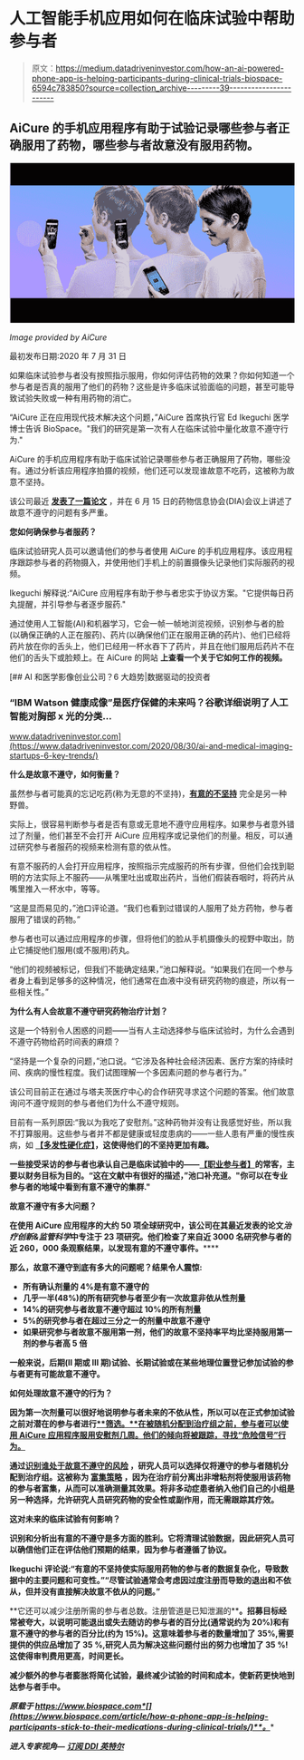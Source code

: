 # 人工智能手机应用如何在临床试验中帮助参与者

> 原文：<https://medium.datadriveninvestor.com/how-an-ai-powered-phone-app-is-helping-participants-during-clinical-trials-biospace-6594c783850?source=collection_archive---------39----------------------->

## AiCure 的手机应用程序有助于试验记录哪些参与者正确服用了药物，哪些参与者故意没有服用药物。

![](img/92e7c2959a36d5148d40ed5956114020.png)

*Image provided by AiCure*

最初发布日期:2020 年 7 月 31 日

如果临床试验参与者没有按照指示服用，你如何评估药物的效果？你如何知道一个参与者是否真的服用了他们的药物？这些是许多临床试验面临的问题，甚至可能导致试验失败或一种有用药物的消亡。

“AiCure 正在应用现代技术解决这个问题，”AiCure 首席执行官 Ed Ikeguchi 医学博士告诉 BioSpace。"我们的研究是第一次有人在临床试验中量化故意不遵守行为."

AiCure 的手机应用程序有助于临床试验记录哪些参与者正确服用了药物，哪些没有。通过分析该应用程序拍摄的视频，他们还可以发现谁故意不吃药，这被称为故意不坚持。

该公司最近 [**发表了一篇论文**](https://link.springer.com/article/10.1007/s43441-020-00155-x) ，并在 6 月 15 日的药物信息协会(DIA)会议上讲述了故意不遵守的问题有多严重。

**您如何确保参与者服药？**

临床试验研究人员可以邀请他们的参与者使用 AiCure 的手机应用程序。该应用程序跟踪参与者的药物摄入，并使用他们手机上的前置摄像头记录他们实际服药的视频。

Ikeguchi 解释说:“AiCure 应用程序有助于参与者忠实于协议方案。"它提供每日药丸提醒，并引导参与者逐步服药."

通过使用人工智能(AI)和机器学习，它会一帧一帧地浏览视频，识别参与者的脸(以确保正确的人正在服药)、药片(以确保他们正在服用正确的药片)、他们已经将药片放在你的舌头上，他们已经用一杯水吞下了药片，并且在他们服用后药片不在他们的舌头下或脸颊上。在 AiCure 的网站 **上查看一个关于它如何工作的视频。**

[](https://www.datadriveninvestor.com/2020/08/30/ai-and-medical-imaging-startups-6-key-trends/) [## AI 和医学影像创业公司？6 大趋势|数据驱动的投资者

### “IBM Watson 健康成像”是医疗保健的未来吗？谷歌详细说明了人工智能对胸部 x 光的分类…

www.datadriveninvestor.com](https://www.datadriveninvestor.com/2020/08/30/ai-and-medical-imaging-startups-6-key-trends/) 

**什么是故意不遵守，如何衡量？**

虽然参与者可能真的忘记吃药(称为无意的不坚持)，[**有意的不坚持**](https://www.ncbi.nlm.nih.gov/pmc/articles/PMC3711878/) 完全是另一种野兽。

实际上，很容易判断参与者是否有意或无意地不遵守应用程序。如果参与者意外错过了剂量，他们甚至不会打开 AiCure 应用程序或记录他们的剂量。相反，可以通过研究参与者服药的视频来检测有意的依从性。

有意不服药的人会打开应用程序，按照指示完成服药的所有步骤，但他们会找到聪明的方法实际上不服药——从嘴里吐出或取出药片，当他们假装吞咽时，将药片从嘴里推入一杯水中，等等。

“这是显而易见的，”池口评论道。“我们也看到过错误的人服用了处方药物，参与者服用了错误的药物。”

参与者也可以通过应用程序的步骤，但将他们的脸从手机摄像头的视野中取出，防止它捕捉他们服用(或不服用)药丸。

“他们的视频被标记，但我们不能确定结果，”池口解释说。“如果我们在同一个参与者身上看到足够多的这种情况，他们通常在血液中没有研究药物的痕迹，所以有一些相关性。”

**为什么有人会故意不遵守研究药物治疗计划？**

这是一个特别令人困惑的问题——当有人主动选择参与临床试验时，为什么会遇到不遵守药物给药时间表的麻烦？

“坚持是一个复杂的问题，”池口说。“它涉及各种社会经济因素、医疗方案的持续时间、疾病的慢性程度。我们试图理解一个多因素问题的参与者行为。”

该公司目前正在通过与塔夫茨医疗中心的合作研究寻求这个问题的答案。他们故意询问不遵守规则的参与者他们为什么不遵守规则。

目前有一系列原因:“我以为我吃了安慰剂。”这种药物并没有让我感觉好些，所以我不打算服用。这些参与者并不都是健康或轻度患病的——一些人患有严重的慢性疾病，如 [**【多发性硬化症】**](https://www.mayoclinic.org/diseases-conditions/multiple-sclerosis/symptoms-causes/syc-20350269)**，这使得他们的不坚持更加有趣。**

**一些接受采访的参与者也承认自己是临床试验中的**[](https://journals.lww.com/psychopharmacology/Abstract/2015/10000/Medication_Nonadherence,__Professional_Subjects,_.11.aspx)****——**[**【职业参与者】**](https://www.medscape.com/viewarticle/933869)的常客，主要以财务目标为目的。“这在文献中有很好的描述，”池口补充道。"你可以在专业参与者的地域中看到有意不遵守的集群."******

******故意不遵守有多大问题？******

****在使用 AiCure 应用程序的大约 50 项全球研究中，该公司在其最近发表的论文**[](https://link.springer.com/article/10.1007/s43441-020-00155-x)***治疗创新&监管科学*中专注于 23 项研究。他们检查了来自近 3000 名研究参与者的近 260，000 条观察结果，以发现有意的不遵守事件。********

******那么，故意不遵守到底有多大的问题呢？结果令人震惊:******

*   ******所有确认剂量的 4%是有意不遵守的******
*   ******几乎一半(48%)的所有研究参与者至少有一次故意非依从性剂量******
*   ******14%的研究参与者故意不遵守超过 10%的所有剂量******
*   ******5%的研究参与者在超过三分之一的剂量中故意不遵守******
*   ******如果研究参与者故意不服用第一剂，他们的故意不坚持率平均比坚持服用第一剂的参与者高 5 倍******

******一般来说，后期(II 期或 III 期)试验、长期试验或在某些地理位置登记参加试验的参与者更有可能故意不遵守。******

******如何处理故意不遵守的行为？******

******因为第一次剂量可以很好地说明参与者未来的不依从性，所以可以在正式参加试验 **之前对潜在的参与者进行[**筛选。**在被随机分配到治疗组之前，参与者可以使用 AiCure 应用程序服用安慰剂几周。他们的倾向将被跟踪，寻找“危险信号”行为。](https://isctm.org/public_access/Feb2018/Abstracts/Goeldner-abstract.pdf)********

**通过[**识别谁处于故意不遵守的风险**](https://aicure.com/data-insights/) ，研究人员可以选择仅将遵守的参与者随机分配到治疗组。这被称为 [**富集策略**](https://www.fda.gov/media/121320/download#:~:text=Enrichment%20Strategies%20for%20Clinical%20Trials%20to%20Support%20Determination,and%20Biological%20Products%20.%20Guidance%20for%20Industry.%201) ，因为在治疗前分离出非增粘剂将使服用该药物的参与者富集，从而可以准确测量其效果。将非多动症患者纳入他们自己的小组是另一种选择，允许研究人员研究药物的安全性或副作用，而无需跟踪其疗效。**

****这对未来的临床试验有何影响？****

**识别和分析出有意的不遵守是多方面的胜利。它将清理试验数据，因此研究人员可以确信他们正在评估他们预期的结果，因为参与者遵循了协议。**

**Ikeguchi 评论说:“有意的不坚持使实际服用药物的参与者的数据复杂化，导致数据中的主要问题和可变性。”“尽管试验通常会考虑因过度注册而导致的退出和不依从，但并没有直接解决故意不依从的问题。”**

**它还可以减少注册所需的参与者总数。注册管道是已知泄漏的[](https://forteresearch.com/news/infographic/infographic-retention-in-clinical-trials-keeping-patients-on-protocols/)****。**招募目标经常被夸大，以说明可能退出或失去随访的参与者的百分比(通常说约为 20%)和有意不遵守的参与者的百分比(约为 15%)。这意味着参与者的数量增加了 35%,需要提供的供应品增加了 35 %,研究人员为解决这些问题付出的努力也增加了 35 %!这使得审判费用更高，时间更长。****

****减少额外的参与者膨胀将简化试验，最终减少试验的时间和成本，使新药更快地到达参与者手中。****

*****原载于 https://www.biospace.com*[](https://www.biospace.com/article/how-a-phone-app-is-helping-participants-stick-to-their-medications-during-clinical-trials/)**。******

*******进入专家视角—** [**订阅 DDI 英特尔**](https://datadriveninvestor.com/ddi-intel)*****
